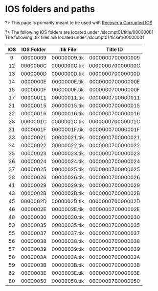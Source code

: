 # IOS folders and paths

?> This page is primarily meant to be used with [Recover a Corrupted IOS](recover-ios)

?> The following IOS folders are located under /slccmpt01/title/00000001
<br>The following .tik files are located under /slccmpt01/ticket/00000001

IOS |IOS Folder |.tik File    |Title ID
:--:|:---------:|:-----------:|:----------------:
9   |00000009   |00000009.tik |00000007&zwnj;00000009
12  |0000000C   |0000000C.tik |00000007&zwnj;0000000C
13  |0000000D   |0000000D.tik |00000007&zwnj;0000000D
14  |0000000E   |0000000E.tik |00000007&zwnj;0000000E
15  |0000000F   |0000000F.tik |00000007&zwnj;0000000F
17  |00000011   |00000011.tik |00000007&zwnj;00000011
21  |00000015   |00000015.tik |00000007&zwnj;00000015
22  |00000016   |00000016.tik |00000007&zwnj;00000016
28  |0000001C   |0000001C.tik |00000007&zwnj;0000001C
31  |0000001F   |0000001F.tik |00000007&zwnj;0000001F
33  |00000021   |00000021.tik |00000007&zwnj;00000021
34  |00000022   |00000022.tik |00000007&zwnj;00000022
35  |00000023   |00000023.tik |00000007&zwnj;00000023
36  |00000024   |00000024.tik |00000007&zwnj;00000024
37  |00000025   |00000025.tik |00000007&zwnj;00000025
38  |00000026   |00000026.tik |00000007&zwnj;00000026
41  |00000029   |00000029.tik |00000007&zwnj;00000029
43  |0000002B   |0000002B.tik |00000007&zwnj;0000002B
45  |0000002D   |0000002D.tik |00000007&zwnj;0000002D
46  |0000002E   |0000002E.tik |00000007&zwnj;0000002E
48  |00000030   |00000030.tik |00000007&zwnj;00000030
53  |00000035   |00000035.tik |00000007&zwnj;00000035
55  |00000037   |00000037.tik |00000007&zwnj;00000037
56  |00000038   |00000038.tik |00000007&zwnj;00000038
57  |00000039   |00000039.tik |00000007&zwnj;00000039
58  |0000003A   |0000003A.tik |00000007&zwnj;0000003A
59  |0000003B   |0000003B.tik |00000007&zwnj;0000003B
62  |0000003E   |0000003E.tik |00000007&zwnj;0000003E
80  |00000050   |00000050.tik |00000007&zwnj;00000050